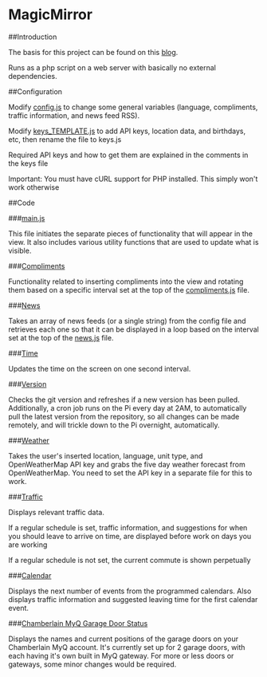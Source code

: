 MagicMirror
===========

##Introduction

The basis for this project can be found on this [blog](http://michaelteeuw.nl/tagged/magicmirror).

Runs as a php script on a web server with basically no external dependencies.

##Configuration

Modify [config.js](js/config.js) to change some general variables (language, compliments, traffic information, and news feed RSS).

Modify [keys_TEMPLATE.js](js/keys_TEMPLATE.js) to add API keys, location data, and birthdays, etc, then rename the file to keys.js

Required API keys and how to get them are explained in the comments in the keys file

Important: You must have cURL support for PHP installed. This simply won't work otherwise

##Code

###[main.js](js/main.js)

This file initiates the separate pieces of functionality that will appear in the view.  It also includes various utility functions that are used to update what is visible.

###[Compliments](js/compliments)

Functionality related to inserting compliments into the view and rotating them based on a specific interval set at the top of the [compliments.js](js/compliments/compliments.js) file.

###[News](js/news)

Takes an array of news feeds (or a single string) from the config file and retrieves each one so that it can be displayed in a loop based on the interval set at the top of the [news.js](js/news/news.js) file.

###[Time](js/time)

Updates the time on the screen on one second interval.

###[Version](js/version)

Checks the git version and refreshes if a new version has been pulled. Additionally, a cron job runs on the Pi every day at 2AM, to automatically pull the latest version from the repository, so all changes can be made remotely, and will trickle down to the Pi overnight, automatically.

###[Weather](js/weather)

Takes the user's inserted location, language, unit type, and OpenWeatherMap API key and grabs the five day weather forecast from OpenWeatherMap. You need to set the API key in a separate file for this to work. 

###[Traffic](js/traffic)

Displays relevant traffic data.

If a regular schedule is set, traffic information, and suggestions for when you should leave to arrive on time, are displayed before work on days you are working

If a regular schedule is not set, the current commute is shown perpetually

###[Calendar](js/calendar)

Displays the next number of events from the programmed calendars. Also displays traffic information and suggested leaving time for the first calendar event.

###[Chamberlain MyQ Garage Door Status](js/MyQ)

Displays the names and current positions of the garage doors on your Chamberlain MyQ account. It's currently set up for 2 garage doors, with each having it's own built in MyQ gateway. For more or less doors or gateways, some minor changes would be required.
